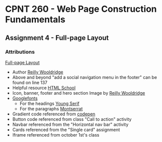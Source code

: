 # CPNT 260 - Web Page Construction Fundamentals

## Assignment 4 - Full-page Layout

### Attributions
[Full-page Layout]([https://hazyink.github.io/cpnt260-a2/](https://hazyink.github.io/cpnt260-a4/))
  - Author [Reilly Wooldridge](https://github.com/HazyInk)
  - Above and beyond "add a social navigation menu in the footer" can be found on line 137
  - Helpful resource [HTML School](https://www.youtube.com/watch?v=3jJ6r6e3CTM&list=PLFYZ2t2IEzy2EDVUkaIhQRmsjmfJhVRui)
  - Icon, banner, footer and hero section Image by [Reilly Wooldridge](https://github.com/HazyInk)
  - [Googlefonts](https://fonts.google.com/)
      - For the headings [Young Serif](https://fonts.google.com/specimen/Young+Serif)
      - For the paragraphs [Montserrat](https://fonts.google.com/specimen/Montserrat)
  - Gradient code referenced from [codepen](https://codepen.io/)
  - Button code referenced from class "Call to action" activity
  - Navbar referenced from the "Horizontal nav bar" activity
  - Cards referenced from the "Single card" assignment
  - Iframe referenced from october 1st's class
